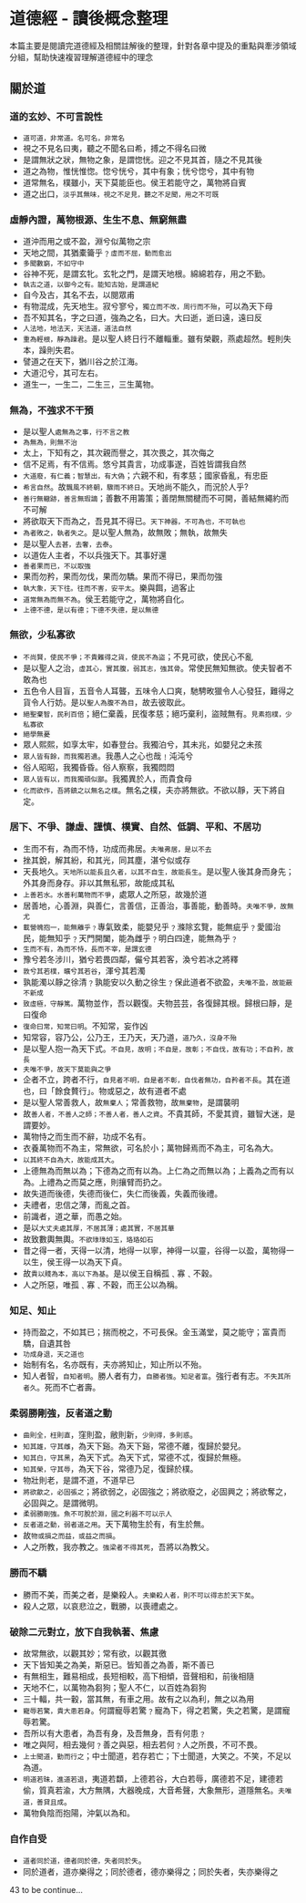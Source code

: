 # 道德經 - 讀後概念整理

本篇主要是閱讀完道德經及相關註解後的整理，針對各章中提及的重點與牽涉領域分組，幫助快速複習理解道德經中的理念


## 關於道
### 道的玄妙、不可言說性
- `道可道，非常道。名可名，非常名`
- 視之不見名曰夷，聽之不聞名曰希，搏之不得名曰微
- 是謂無狀之狀，無物之象，是謂惚恍。迎之不見其首，隨之不見其後
- 道之為物，惟恍惟惚。惚兮恍兮，其中有象；恍兮惚兮，其中有物
- 道常無名，樸雖小，天下莫能臣也。侯王若能守之，萬物將自賓
- 道之出口，`淡乎其無味，視之不足見，聽之不足聞，用之不可既`


### 虛靜內證，萬物根源、生生不息、無窮無盡
- 道沖而用之或不盈，淵兮似萬物之宗
- 天地之間，其猶橐籥乎﹖`虛而不屈，動而愈出`
- `多聞數窮，不如守中`
- 谷神不死，是謂玄牝。玄牝之門，是謂天地根。綿綿若存，用之不勤。
- `執古之道，以御今之有。能知古始，是謂道紀`
- 自今及古，其名不去，以閱眾甫
- 有物混成，先天地生。寂兮寥兮，`獨立而不改，周行而不殆`，可以為天下母
- 吾不知其名，字之曰道，強為之名，曰大。大曰逝，逝曰遠，遠曰反
- `人法地，地法天，天法道，道法自然`
- `重為輕根，靜為躁君`。是以聖人終日行不離輜重。雖有榮觀，燕處超然。輕則失本，躁則失君。
- 譬道之在天下，猶川谷之於江海。
- 大道氾兮，其可左右。
- 道生一，一生二，二生三，三生萬物。


### 無為，不強求不干預
- 是以聖人`處無為之事，行不言之教`
- `為無為，則無不治`
- 太上，下知有之，其次親而譽之，其次畏之，其次侮之
- 信不足焉，有不信焉。悠兮其貴言，功成事遂，百姓皆謂我自然
- `大道廢，有仁義；智慧出，有大偽`；六親不和，有孝慈；國家昏亂，有忠臣
- `希言自然`。故`飄風不終朝，驟雨不終日`。天地尚不能久，而況於人乎?
- `善行無轍跡，善言無瑕謫`；善數不用籌策；善閉無關楗而不可開，善結無繩約而不可解
- 將欲取天下而為之，吾見其不得已。`天下神器，不可為也，不可執也`
- `為者敗之，執者失之`。是以聖人無為，故無敗；無執，故無失
- 是以聖人`去甚，去奢，去泰`。
- 以道佐人主者，不以兵強天下。其事好還
- `善者果而已，不以取強`
- 果而勿矜，果而勿伐，果而勿驕。果而不得已，果而勿強
- `執大象，天下往。往而不害，安平太`。樂與餌，過客止
- `道常無為而無不為`。侯王若能守之，萬物將自化。
- `上德不德，是以有德；下德不失德，是以無德`


### 無欲，少私寡欲
- `不尚賢，使民不爭；不貴難得之貨，使民不為盜`；不見可欲，使民心不亂
- 是以聖人之治，`虛其心，實其腹，弱其志，強其骨`。常使民無知無欲。使夫智者不敢為也
- 五色令人目盲，五音令人耳聾，五味令人口爽，馳騁畋獵令人心發狂，難得之貨令人行妨。是以`聖人為腹不為目`，故去彼取此。
- `絕聖棄智，民利百倍`；絕仁棄義，民復孝慈；絕巧棄利，盜賊無有。`見素抱樸，少私寡欲`
- `絕學無憂`
- 眾人熙熙，如享太牢，如春登台。我獨泊兮，其未兆，如嬰兒之未孩
- `眾人皆有餘，而我獨若遺`。我愚人之心也哉﹗沌沌兮
- 俗人昭昭，我獨昏昏。俗人察察，我獨悶悶
- `眾人皆有以，而我獨頑似鄙`。我獨異於人，而貴食母
- `化而欲作，吾將鎮之以無名之樸`。無名之樸，夫亦將無欲。不欲以靜，天下將自定。


### 居下、不爭、謙虛、謹慎、樸實、自然、低調、平和、不居功
- 生而不有，為而不恃，功成而弗居。`夫唯弗居，是以不去`
- 挫其銳，解其紛，和其光，同其塵，湛兮似或存
- 天長地久。`天地所以能長且久者，以其不自生，故能長生`。是以聖人後其身而身先；外其身而身存。非以其無私邪，故能成其私
- `上善若水。水善利萬物而不爭`，處眾人之所惡，故幾於道
- 居善地，心善淵，與善仁，言善信，正善治，事善能，動善時。`夫唯不爭，故無尤`
- `載營魄抱一，能無離乎﹖`專氣致柔，能嬰兒乎﹖滌除玄覽，能無疵乎﹖愛國治民，能無知乎﹖天門開闔，能為雌乎﹖明白四達，能無為乎﹖
- `生而不有，為而不恃，長而不宰，是謂玄德`
- 豫兮若冬涉川，猶兮若畏四鄰，儼兮其若客，渙兮若冰之將釋
- `敦兮其若樸，曠兮其若谷`，渾兮其若濁
- 孰能濁以靜之徐清﹖孰能安以久動之徐生﹖保此道者不欲盈，`夫唯不盈，故能蔽不新成`
- `致虛極，守靜篤。`萬物並作，吾以觀復。夫物芸芸，各復歸其根。歸根曰靜，是曰復命
- `復命曰常，知常曰明`。不知常，妄作凶
- 知常容，容乃公，公乃王，王乃天，天乃道，`道乃久，沒身不殆`
- 是以聖人抱一為天下式。`不自見，故明；不自是，故彰；不自伐，故有功；不自矜，故長`
- `夫唯不爭，故天下莫能與之爭`
- 企者不立，跨者不行，`自見者不明，自是者不彰，自伐者無功，自矜者不長`。其在道也，曰「餘食贅行」。物或惡之，故有道者不處
- 是以聖人常善救人，故`無棄人`；常善救物，故`無棄物`，是謂襲明
- 故`善人者，不善人之師；不善人者，善人之資`。不貴其師，不愛其資，雖智大迷，是謂要妙。
- 萬物恃之而生而不辭，功成不名有。
- 衣養萬物而不為主，常無欲，可名於小；萬物歸焉而不為主，可名為大。
- `以其終不自為大，故能成其大`。
- 上德無為而無以為；下德為之而有以為。上仁為之而無以為；上義為之而有以為。上禮為之而莫之應，則攘臂而扔之。
- 故失道而後德，失德而後仁，失仁而後義，失義而後禮。
- 夫禮者，忠信之薄，而亂之首。
- 前識者，道之華，而愚之始。
- 是以`大丈夫處其厚，不居其薄；處其實，不居其華`
- 故致數輿無輿。`不欲琭琭如玉，珞珞如石`
- 昔之得一者，天得一以清，地得一以寧，神得一以靈，谷得一以盈，萬物得一以生，侯王得一以為天下貞。
- 故`貴以賤為本，高以下為基`。是以侯王自稱孤﹑寡﹑不穀。
- 人之所惡，唯孤﹑寡﹑不穀，而王公以為稱。


### 知足、知止
- 持而盈之，不如其已；揣而梲之，不可長保。金玉滿堂，莫之能守；富貴而驕，自遺其咎
- `功成身退，天之道也`
- 始制有名，名亦既有，夫亦將知止，知止所以不殆。
- 知人者智，`自知者明`。勝人者有力，`自勝者強`。`知足者富`。強行者有志。`不失其所者久`。死而不亡者壽。


### 柔弱勝剛強，反者道之動
- `曲則全，枉則直`，窪則盈，敝則新，`少則得，多則惑`。
- `知其雄，守其雌`，為天下谿。為天下谿，常德不離，復歸於嬰兒。
- `知其白，守其黑`，為天下式。為天下式，常德不忒，復歸於無極。
- `知其榮，守其辱`，為天下谷，常德乃足，復歸於樸。
- 物壯則老，是謂不道，不道早已
- `將欲歙之，必固張之`；將欲弱之，必固強之；將欲廢之，必固興之；將欲奪之，必固與之。是謂微明。
- `柔弱勝剛強。魚不可脫於淵，國之利器不可以示人`
- `反者道之動，弱者道之用`。天下萬物生於有，有生於無。
- 故`物或損之而益，或益之而損`。
- 人之所教，我亦教之。`強梁者不得其死`，吾將以為教父。


### 勝而不驕
- 勝而不美，而美之者，是樂殺人。`夫樂殺人者，則不可以得志於天下矣`。
- 殺人之眾，以哀悲泣之，戰勝，以喪禮處之。


### 破除二元對立，放下自我執著、焦慮
- 故常無欲，以觀其妙；常有欲，以觀其徼
- 天下皆知美之為美，斯惡已。皆知善之為善，斯不善已
- 有無相生，難易相成，長短相較，高下相傾，音聲相和，前後相隨
- 天地不仁，以萬物為芻狗；聖人不仁，以百姓為芻狗
- 三十輻，共一轂，當其無，有車之用。故有之以為利，無之以為用
- `寵辱若驚，貴大患若身`。何謂寵辱若驚﹖寵為下，得之若驚，失之若驚，是謂寵辱若驚。
- 吾所以有大患者，為吾有身，及吾無身，吾有何患﹖
- 唯之與阿，相去幾何﹖善之與惡，相去若何﹖人之所畏，不可不畏。
- `上士聞道，勤而行之`；中士聞道，若存若亡；下士聞道，大笑之。不笑，不足以為道。
- `明道若昧，進道若退`，夷道若纇，上德若谷，大白若辱，廣德若不足，建德若偷，質真若渝，大方無隅，大器晚成，大音希聲，大象無形，道隱無名。`夫唯道，善貸且成`。
- 萬物負陰而抱陽，沖氣以為和。


### 自作自受
- `道者同於道，德者同於德，失者同於失`。
- 同於道者，道亦樂得之；同於德者，德亦樂得之；同於失者，失亦樂得之

43 to be continue...